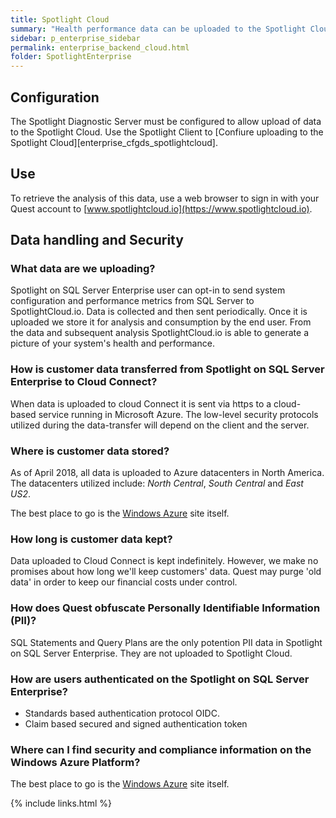 ```yaml
---
title: Spotlight Cloud
summary: "Health performance data can be uploaded to the Spotlight Cloud."
sidebar: p_enterprise_sidebar
permalink: enterprise_backend_cloud.html
folder: SpotlightEnterprise
---
```





## Configuration

The Spotlight Diagnostic Server must be configured to allow upload of data to the Spotlight Cloud. Use the Spotlight Client to [Confiure uploading to the Spotlight Cloud][enterprise_cfgds_spotlightcloud].

## Use

To retrieve the analysis of this data, use a web browser to sign in with your Quest account to [www.spotlightcloud.io](https://www.spotlightcloud.io).

## Data handling and Security

### What data are we uploading?
Spotlight on SQL Server Enterprise user can opt-in to send system configuration and performance metrics from SQL Server to SpotlightCloud.io. Data is collected and then sent periodically. Once it is uploaded we store it for analysis and consumption by the end user. From the data and subsequent analysis SpotlightCloud.io is able to generate a picture of your system's health and performance. 

### How is customer data transferred from Spotlight on SQL Server Enterprise to Cloud Connect?
When data is uploaded to cloud Connect it is sent via https to a cloud-based service running in Microsoft Azure. The low-level security protocols utilized during the data-transfer will depend on the client and the server.

### Where is customer data stored?
As of April 2018, all data is uploaded to Azure datacenters in North America. The datacenters utilized include: *North Central*, *South Central* and *East US2*.

The best place to go is the [Windows Azure](https://azure.microsoft.com/en-us/overview/trusted-cloud/) site itself.

### How long is customer data kept?
Data uploaded to Cloud Connect is kept indefinitely. However, we make no promises about how long we'll keep customers' data. Quest may purge 'old data' in order to keep our financial costs under control.

### How does Quest obfuscate Personally Identifiable Information (PII)?
SQL Statements and Query Plans are the only potention PII data in Spotlight on SQL Server Enterprise. They are not uploaded to Spotlight Cloud.

### How are users authenticated on the Spotlight on SQL Server Enterprise?

* Standards based authentication protocol OIDC.
* Claim based secured and signed authentication token

### Where can I find security and compliance information on the Windows Azure Platform?
The best place to go is the [Windows Azure](https://azure.microsoft.com/en-us/overview/trusted-cloud/) site itself.

{% include links.html %}
